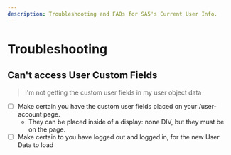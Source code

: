 ```yaml
---
description: Troubleshooting and FAQs for SA5's Current User Info.
---
```


# Troubleshooting

## Can't access User Custom Fields

> I'm not getting the custom user fields in my user object data

* [ ] Make certain you have the custom user fields placed on your /user-account page.
  * They can be placed inside of a display: none DIV, but they must be on the page.
* [ ] Make certain to you have logged out and logged in, for the new User Data to load
